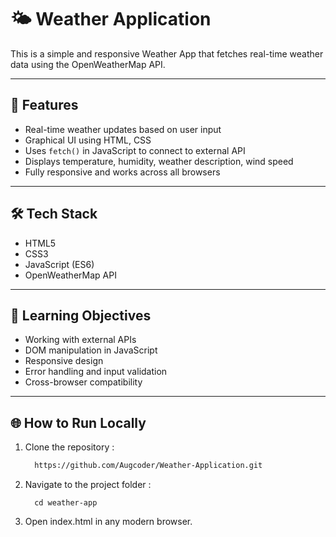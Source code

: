 # 🌤️ Weather Application

This is a simple and responsive Weather App that fetches real-time weather data using the OpenWeatherMap API.

---

## 🚀 Features

- Real-time weather updates based on user input
- Graphical UI using HTML, CSS
- Uses `fetch()` in JavaScript to connect to external API
- Displays temperature, humidity, weather description, wind speed
- Fully responsive and works across all browsers

---

## 🛠️ Tech Stack

- HTML5
- CSS3
- JavaScript (ES6)
- OpenWeatherMap API

---

## 🧠 Learning Objectives

- Working with external APIs
- DOM manipulation in JavaScript
- Responsive design
- Error handling and input validation
- Cross-browser compatibility

---

## 🌐 How to Run Locally

1. Clone the repository : 
    ```bash
      https://github.com/Augcoder/Weather-Application.git
    
2. Navigate to the project folder :
    ```
      cd weather-app

4. Open index.html in any modern browser.

